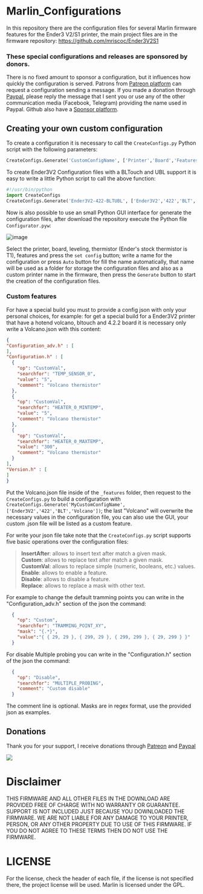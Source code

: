 # Marlin_Configurations
In this repository there are the configuration files for several Marlin firmware features for the Ender3 V2/S1 printer, the main
project files are in the firmware repository: https://github.com/mriscoc/Ender3V2S1

### These special configurations and releases are sponsored by donors.

There is no fixed amount to sponsor a configuration, but it influences how quickly the configuration is served.
Patrons from [Patreon platform](https://www.patreon.com/mriscoc) can request a configuration sending a message.
If you made a donation through [Paypal](https://www.paypal.com/donate/?business=85SPAAR6UZEE8&currency_code=USD), please reply the message that
I sent you or use any of the other communication media (Facebook, Telegram) providing the name used in Paypal.
Github also have a [Sponsor platform](https://github.com/sponsors/mriscoc).

## Creating your own custom configuration
To create a configuration it is necessary to call the `CreateConfigs.py` Python script with the following parameters:

```Python
CreateConfigs.Generate('CustomConfigName', ['Printer','Board','Features',...])
```
To create Ender3V2 Configuration files with a BLTouch and UBL support it is easy to write a little Python script to call the above function:

```Python
#!/usr/bin/python
import CreateConfigs
CreateConfigs.Generate('Ender3V2-422-BLTUBL', ['Ender3V2','422','BLT','UBL'])
```
Now is also possible to use an small Python GUI interface for generate the configuration files, after download the repository execute the
Python file `Configurator.pyw`:

![image](https://user-images.githubusercontent.com/2745567/181679628-050a5190-2fe3-4246-9311-ec023e2500f9.png)

Select the printer, board, leveling, thermistor (Ender's stock thermistor is T1), features and press the `set config` button; write a name for the configuration
or press `Auto` button for fill the name automatically, that name will be used as a folder for storage the configuration
files and also as a custom printer name in the firmware, then press the `Generate` button to start the creation of the configuration files.

### Custom features
For have a special build you must to provide a config json with only your personal choices, for example: for get a
special build for a Ender3V2 printer that have a hotend volcano, bltouch and 4.2.2 board it is necessary only write a Volcano.json with this content:

```json
{
"Configuration_adv.h" : [
],
"Configuration.h" : [
  {
    "op": "CustomVal",
    "searchfor": "TEMP_SENSOR_0",
    "value": "5",
    "comment": "Volcano thermistor"
  },
  {
    "op": "CustomVal",
    "searchfor": "HEATER_0_MINTEMP",
    "value": "5",
    "comment": "Volcano thermistor"
  },
  {
    "op": "CustomVal",
    "searchfor": "HEATER_0_MAXTEMP",
    "value": "300",
    "comment": "Volcano thermistor"
  }
],
"Version.h" : [
]   
}
```

Put the Volcano.json file inside of the `_features` folder, then request to the `CreateConfigs.py` to build a configuration with `CreateConfigs.Generate('MyCustomConfigName', ['Ender3V2','422','BLT','Volcano'])`; the last "Volcano" will overwrite the necessary
values in the configuration file, you can also use the GUI, your custom .json file will be listed as a custom feature.

For write your json file take note that the `CreateConfigs.py` script supports five basic operations over the configuration files:

> **InsertAfter**: allows to insert text after match a given mask.  
> **Custom**: allows to replace text  after match a given mask.  
> **CustomVal**: allows to replace simple (numeric, booleans, etc.) values.  
> **Enable**: allows to enable a feature.  
> **Disable**: allows to disable a feature.  
> **Replace**: allows to replace a mask with other text.

For example to change the default tramming points you can write in the "Configuration_adv.h" section of the json the command:
```json
  {
    "op": "Custom",
    "searchfor": "TRAMMING_POINT_XY",
    "mask": "{.*}",
    "value":"{ { 29, 29 }, { 299, 29 }, { 299, 299 }, { 29, 299 } }"
  }
```

For disable Multiple probing you can write in the "Configuration.h" section of the json the command:
```json
  {
    "op": "Disable",
    "searchfor": "MULTIPLE_PROBING",
    "comment": "Custom disable"
  }
```
The comment line is optional. Masks are in regex format, use the provided json as examples.

## Donations
Thank you for your support, I receive donations through [Patreon](https://www.patreon.com/mriscoc) and [Paypal](https://www.paypal.com/paypalme/mriscoc)   

[<img src="https://www.paypalobjects.com/en_US/i/btn/btn_donateCC_LG.gif">](https://www.paypal.com/donate?business=85SPAAR6UZEE8&currency_code=USD)

# Disclaimer
THIS FIRMWARE AND ALL OTHER FILES IN THE DOWNLOAD ARE PROVIDED FREE OF CHARGE WITH NO WARRANTY OR GUARANTEE. SUPPORT IS NOT INCLUDED JUST BECAUSE YOU DOWNLOADED THE FIRMWARE. WE ARE NOT LIABLE FOR ANY DAMAGE TO YOUR PRINTER, PERSON, OR ANY OTHER PROPERTY DUE TO USE OF THIS FIRMWARE. IF YOU DO NOT AGREE TO THESE TERMS THEN DO NOT USE THE FIRMWARE.

# LICENSE
For the license, check the header of each file, if the license is not specified there, the project license will be used. Marlin is licensed under the GPL.
